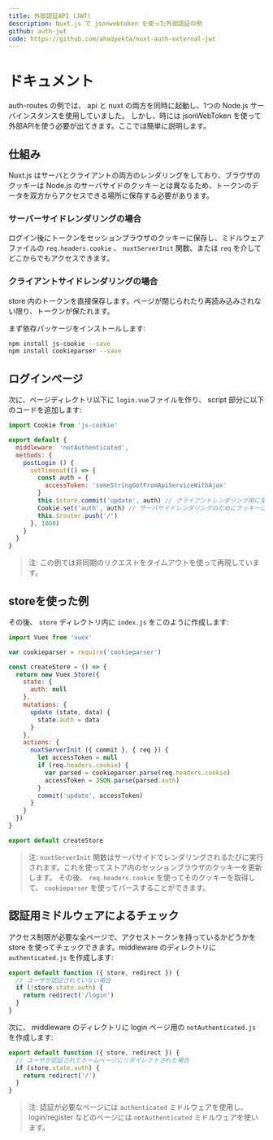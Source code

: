 ```yaml
---
title: 外部認証API (JWT)
description: Nuxt.js で jsonwebtoken を使った外部認証の例
github: auth-jwt
code: https://github.com/ahadyekta/nuxt-auth-external-jwt
---
```


# ドキュメント

auth-routes の例では、 api と nuxt の両方を同時に起動し、1つの Node.js サーバインスタンスを使用していました。
しかし、時には jsonWebToken を使って外部APIを使う必要が出てきます。ここでは簡単に説明します。

## 仕組み

Nuxt.js はサーバとクライアントの両方のレンダリングをしており、ブラウザのクッキーは Node.js のサーバサイドのクッキーとは異なるため、トークンのデータを双方からアクセスできる場所に保存する必要があります。

### サーバーサイドレンダリングの場合

ログイン後にトークンをセッションブラウザのクッキーに保存し、ミドルウェアファイルの `req.headers.cookie` 、 `nuxtServerInit` 関数、または `req` を介してどこからでもアクセスできます。

### クライアントサイドレンダリングの場合

store 内のトークンを直接保存します。ページが閉じられたり再読み込みされない限り、トークンが保たれます。

まず依存パッケージをインストールします:

```bash
npm install js-cookie --save
npm install cookieparser --save
```

## ログインページ

次に、ページディレクトリ以下に `login.vue`ファイルを作り、 script 部分に以下のコードを追加します:

```js
import Cookie from 'js-cookie'

export default {
  middleware: 'notAuthenticated',
  methods: {
    postLogin () {
      setTimeout(() => {
        const auth = {
          accessToken: 'someStringGotFromApiServiceWithAjax'
        }
        this.$store.commit('update', auth) // クライアントレンダリング用に変更する
        Cookie.set('auth', auth) // サーバサイドレンダリングのためにクッキーにトークンを保存する
        this.$router.push('/')
      }, 1000)
    }
  }
}
```

> 注: この例では非同期のリクエストをタイムアウトを使って再現しています。

## storeを使った例

その後、 `store` ディレクトリ内に `index.js` をこのように作成します:

```javascript
import Vuex from 'vuex'

var cookieparser = require('cookieparser')

const createStore = () => {
  return new Vuex.Store({
    state: {
      auth: null
    },
    mutations: {
      update (state, data) {
        state.auth = data
      }
    },
    actions: {
      nuxtServerInit ({ commit }, { req }) {
        let accessToken = null
        if (req.headers.cookie) {
          var parsed = cookieparser.parse(req.headers.cookie)
          accessToken = JSON.parse(parsed.auth)
        }
        commit('update', accessToken)
      }
    }
  })
}

export default createStore
```

>注: `nuxtServerInit` 関数はサーバサイドでレンダリングされるたびに実行されます。これを使ってストア内のセッションブラウザのクッキーを更新します。
その後、 `req.headers.cookie` を使ってそのクッキーを取得して、 `cookieparser` を使ってパースすることができます。

## 認証用ミドルウェアによるチェック

アクセス制限が必要な全ページで、アクセストークンを持っているかどうかを store を使ってチェックできます。middleware のディレクトリに `authenticated.js` を作成します:

```javascript
export default function ({ store, redirect }) {
  // ユーザが認証されていない場合
  if (!store.state.auth) {
    return redirect('/login')
  }
}
```

次に、 middleware のディレクトリに login ページ用の `notAuthenticated.js` を作成します:

```javascript
export default function ({ store, redirect }) {
  // ユーザが認証されてホームページにリダイレクトされた場合
  if (store.state.auth) {
    return redirect('/')
  }
}
```

> 注: 認証が必要なページには `authenticated` ミドルウェアを使用し、 login/register などのページには `notAuthenticated` ミドルウェアを使います。